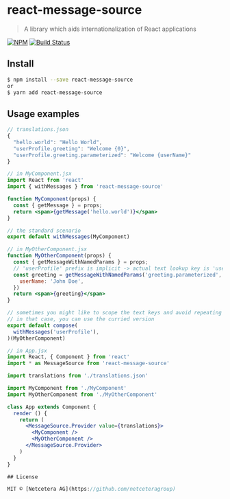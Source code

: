 # react-message-source

> A library which aids internationalization of React applications

[![NPM](https://img.shields.io/npm/v/react-message-source.svg)](https://www.npmjs.com/package/react-message-source)
[![Build Status](https://travis-ci.org/netceteragroup/react-message-source.svg?branch=master)](https://travis-ci.org/netceteragroup/react-message-source)

## Install

```bash
$ npm install --save react-message-source
or
$ yarn add react-message-source
```

## Usage examples

```jsx
// translations.json
{
  "hello.world": "Hello World",
  "userProfile.greeting": "Welcome {0}",
  "userProfile.greeting.parameterized": "Welcome {userName}"
}

// in MyComponent.jsx
import React from 'react'
import { withMessages } from 'react-message-source'

function MyComponent(props) {
  const { getMessage } = props;
  return <span>{getMessage('hello.world')}</span>
}

// the standard scenario
export default withMessages(MyComponent)

// in MyOtherComponent.jsx
function MyOtherComponent(props) {
  const { getMessageWithNamedParams } = props;
  // 'userProfile' prefix is implicit -> actual text lookup key is 'userProfile.greeting.parameterized'
  const greeting = getMessageWithNamedParams('greeting.parameterized', {
    userName: 'John Doe',
  })
  return <span>{greeting}</span>
}

// sometimes you might like to scope the text keys and avoid repeating the common key segments
// in that case, you can use the curried version
export default compose(
  withMessages('userProfile'),
)(MyOtherComponent)

// in App.jsx
import React, { Component } from 'react'
import * as MessageSource from 'react-message-source'

import translations from './translations.json'

import MyComponent from './MyComponent'
import MyOtherComponent from './MyOtherComponent'

class App extends Component {
  render () {
    return (
      <MessageSource.Provider value={translations}>
        <MyComponent />
        <MyOtherComponent />
      </MessageSource.Provider>
    )
  }
}

## License

MIT © [Netcetera AG](https://github.com/netceteragroup)
